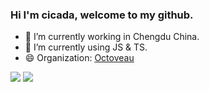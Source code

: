 ### Hi I'm cicada, welcome to my github.

- 🔭 I’m currently working in Chengdu China.
- 🌱 I’m currently using JS & TS.
- 😄 Organization: [Octoveau](https://github.com/Octoveau)
<img src="https://github-readme-stats.vercel.app/api/top-langs/?username=zero-fsc&layout=compact">


<img src="https://github-readme-stats.vercel.app/api?username=zero-fsc&show_icons=true&count_private=true&layout=compact&hide=stars">
